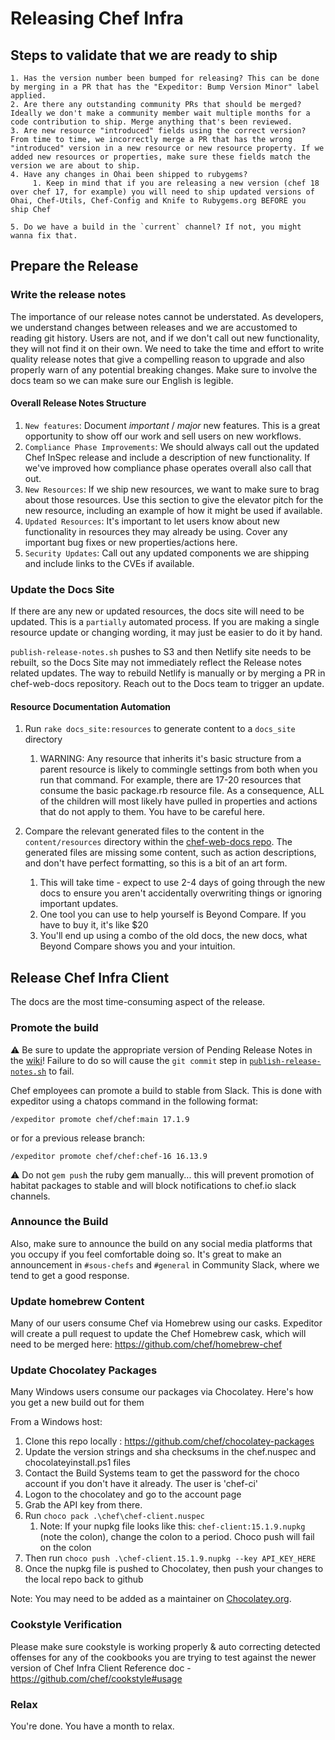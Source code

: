 # Releasing Chef Infra

## Steps to validate that we are ready to ship

    1. Has the version number been bumped for releasing? This can be done by merging in a PR that has the "Expeditor: Bump Version Minor" label applied.
    2. Are there any outstanding community PRs that should be merged? Ideally we don't make a community member wait multiple months for a code contribution to ship. Merge anything that's been reviewed.
    3. Are new resource "introduced" fields using the correct version? From time to time, we incorrectly merge a PR that has the wrong "introduced" version in a new resource or new resource property. If we added new resources or properties, make sure these fields match the version we are about to ship.
    4. Have any changes in Ohai been shipped to rubygems?
         1. Keep in mind that if you are releasing a new version (chef 18 over chef 17, for example) you will need to ship updated versions of Ohai, Chef-Utils, Chef-Config and Knife to Rubygems.org BEFORE you ship Chef

    5. Do we have a build in the `current` channel? If not, you might wanna fix that.

## Prepare the Release

### Write the release notes

The importance of our release notes cannot be understated. As developers, we understand changes between releases and we are accustomed to reading git history. Users are not, and if we don't call out new functionality, they will not find it on their own. We need to take the time and effort to write quality release notes that give a compelling reason to upgrade and also properly warn of any potential breaking changes. Make sure to involve the docs team so we can make sure our English is legible.

#### Overall Release Notes Structure

1. `New features`: Document *important* / *major* new features. This is a great opportunity to show off our work and sell users on new workflows.
2. `Compliance Phase Improvements`: We should always call out the updated Chef InSpec release and include a description of new functionality. If we've improved how compliance phase operates overall also call that out.
3. `New Resources`: If we ship new resources, we want to make sure to brag about those resources. Use this section to give the elevator pitch for the new resource, including an example of how it might be used if available.
4. `Updated Resources`: It's important to let users know about new functionality in resources they may already be using. Cover any important bug fixes or new properties/actions here.
5. `Security Updates`: Call out any updated components we are shipping and include links to the CVEs if available.

### Update the Docs Site

If there are any new or updated resources, the docs site will need to be updated. This is a `partially` automated process. If you are making a single resource update or changing wording, it may just be easier to do it by hand.

`publish-release-notes.sh` pushes to S3 and then Netlify site needs to be rebuilt, so the Docs Site may not immediately reflect the Release notes related updates. The way to rebuild Netlify is manually or by merging a PR in chef-web-docs repository. Reach out to the Docs team to trigger an update.

#### Resource Documentation Automation

1. Run `rake docs_site:resources` to generate content to a `docs_site` directory
   1. WARNING: Any resource that inherits it's basic structure from a parent resource is likely to commingle settings from both when you run that command. For example, there are 17-20 resources that consume the basic package.rb resource file. As a consequence, ALL of the children will most likely have pulled in properties and actions that do not apply to them. You have to be careful here.

2. Compare the relevant generated files to the content in the `content/resources` directory within the [chef-web-docs repo](https://github.com/chef/chef-web-docs/). The generated files are missing some content, such as action descriptions, and don't have perfect formatting, so this is a bit of an art form.
   1. This will take time - expect to use 2-4 days of going through the new docs to ensure you aren't accidentally overwriting things or ignoring important updates.
   2. One tool you can use to help yourself is Beyond Compare. If you have to buy it, it's like $20
   3. You'll end up using a combo of the old docs, the new docs, what Beyond Compare shows you and your intuition.

## Release Chef Infra Client

The docs are the most time-consuming aspect of the release.

### Promote the build

:warning: Be sure to update the appropriate version of Pending Release Notes in the [wiki](https://github.com/chef/chef/wiki)! Failure to do so will cause the `git commit` step in [`publish-release-notes.sh`](https://github.com/chef/chef/blob/main/.expeditor/publish-release-notes.sh#L30) to fail.

Chef employees can promote a build to stable from Slack. This is done with expeditor using a chatops command in the following format:

`/expeditor promote chef/chef:main 17.1.9`

or for a previous release branch:

`/expeditor promote chef/chef:chef-16 16.13.9`

:warning: Do not `gem push` the ruby gem manually... this will prevent promotion of habitat packages to stable and will block notifications to chef.io slack channels.

### Announce the Build

Also, make sure to announce the build on any social media platforms that you occupy if you feel comfortable doing so. It's great to make an announcement in `#sous-chefs` and `#general` in Community Slack, where we tend to get a good response.

### Update homebrew Content

Many of our users consume Chef via Homebrew using our casks. Expeditor will create a pull request to update the Chef Homebrew cask, which will need to be merged here: https://github.com/chef/homebrew-chef

### Update Chocolatey Packages

Many Windows users consume our packages via Chocolatey. Here's how you get a new build out for them

From a Windows host:

  1. Clone this repo locally : https://github.com/chef/chocolatey-packages
  2. Update the version strings and sha checksums in the chef.nuspec and chocolateyinstall.ps1 files
  3. Contact the Build Systems team to get the password for the choco account if you don't have it already. The user is 'chef-ci'
  4. Logon to the chocolatey and go to the account page
  5. Grab the API key from there.
  6. Run `choco pack .\chef\chef-client.nuspec`
     1. Note: If your nupkg file looks like this: `chef-client:15.1.9.nupkg` (note the colon), change the colon to a period. Choco push will fail on the colon
  7. Then run `choco push .\chef-client.15.1.9.nupkg --key API_KEY_HERE`
  8. Once the nupkg file is pushed to Chocolatey, then push your changes to the local repo back to github

Note: You may need to be added as a maintainer on [Chocolatey.org](https://chocolatey.org/).

### Cookstyle Verification
Please make sure cookstyle is working properly & auto correcting detected offenses for any of the cookbooks you are trying to test against the newer version of Chef Infra Client
Reference doc - https://github.com/chef/cookstyle#usage

### Relax

You're done. You have a month to relax.
